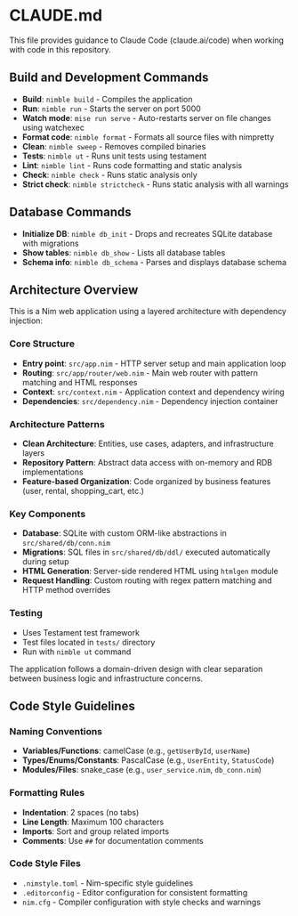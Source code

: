 # CLAUDE.md

This file provides guidance to Claude Code (claude.ai/code) when working with code in this repository.

## Build and Development Commands

- **Build**: `nimble build` - Compiles the application
- **Run**: `nimble run` - Starts the server on port 5000
- **Watch mode**: `mise run serve` - Auto-restarts server on file changes using watchexec
- **Format code**: `nimble format` - Formats all source files with nimpretty
- **Clean**: `nimble sweep` - Removes compiled binaries
- **Tests**: `nimble ut` - Runs unit tests using testament
- **Lint**: `nimble lint` - Runs code formatting and static analysis
- **Check**: `nimble check` - Runs static analysis only
- **Strict check**: `nimble strictcheck` - Runs static analysis with all warnings

## Database Commands

- **Initialize DB**: `nimble db_init` - Drops and recreates SQLite database with migrations
- **Show tables**: `nimble db_show` - Lists all database tables
- **Schema info**: `nimble db_schema` - Parses and displays database schema

## Architecture Overview

This is a Nim web application using a layered architecture with dependency injection:

### Core Structure
- **Entry point**: `src/app.nim` - HTTP server setup and main application loop
- **Routing**: `src/app/router/web.nim` - Main web router with pattern matching and HTML responses
- **Context**: `src/context.nim` - Application context and dependency wiring
- **Dependencies**: `src/dependency.nim` - Dependency injection container

### Architecture Patterns
- **Clean Architecture**: Entities, use cases, adapters, and infrastructure layers
- **Repository Pattern**: Abstract data access with on-memory and RDB implementations
- **Feature-based Organization**: Code organized by business features (user, rental, shopping_cart, etc.)

### Key Components
- **Database**: SQLite with custom ORM-like abstractions in `src/shared/db/conn.nim`
- **Migrations**: SQL files in `src/shared/db/ddl/` executed automatically during setup
- **HTML Generation**: Server-side rendered HTML using `htmlgen` module
- **Request Handling**: Custom routing with regex pattern matching and HTTP method overrides

### Testing
- Uses Testament test framework
- Test files located in `tests/` directory
- Run with `nimble ut` command

The application follows a domain-driven design with clear separation between business logic and infrastructure concerns.

## Code Style Guidelines

### Naming Conventions
- **Variables/Functions**: camelCase (e.g., `getUserById`, `userName`)
- **Types/Enums/Constants**: PascalCase (e.g., `UserEntity`, `StatusCode`)
- **Modules/Files**: snake_case (e.g., `user_service.nim`, `db_conn.nim`)

### Formatting Rules
- **Indentation**: 2 spaces (no tabs)
- **Line Length**: Maximum 100 characters
- **Imports**: Sort and group related imports
- **Comments**: Use `##` for documentation comments

### Code Style Files
- `.nimstyle.toml` - Nim-specific style guidelines
- `.editorconfig` - Editor configuration for consistent formatting
- `nim.cfg` - Compiler configuration with style checks and warnings